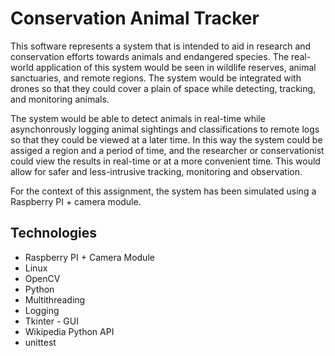 # Conservation Animal Tracker

This software represents a system that is intended to aid in research and conservation efforts towards animals and
endangered species. The real-world application of this system would be seen in wildlife reserves, animal sanctuaries,
and remote regions. The system would be integrated with drones so that they could cover a plain of space while
detecting, tracking, and monitoring animals.

The system would be able to detect animals in real-time while asynchonrously logging animal sightings and
classifications to remote logs so that they could be viewed at a later time. In this way the system could be assiged a
region and a period of time, and the researcher or conservationist could view the results in real-time or at a more
convenient time. This would allow for safer and less-intrusive tracking, monitoring and observation.

For the context of this assignment, the system has been simulated using a Raspberry PI + camera module.

## Technologies
* Raspberry PI + Camera Module
* Linux
* OpenCV
* Python
* Multithreading
* Logging
* Tkinter - GUI
* Wikipedia Python API
* unittest
